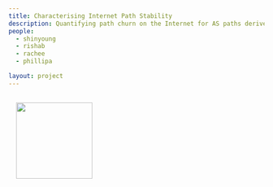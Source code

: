 ```yaml
---
title: Characterising Internet Path Stability
description: Quantifying path churn on the Internet for AS paths derived from control plane and data plane. Employing this churn to localise network events such as censorship and packet loss.
people:
  - shinyoung
  - rishab
  - rachee
  - phillipa

layout: project
---
```

<img src="{{site.base}}/img/pathcache.png" class="pull-right" style="width:150px;margin:15px"/>
